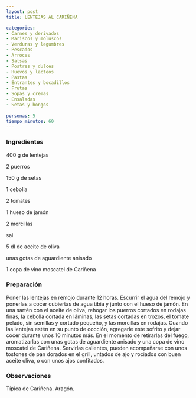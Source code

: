 ```yaml
---
layout: post
title: LENTEJAS AL CARIÑENA

categories:
- Carnes y derivados
- Mariscos y moluscos
- Verduras y legumbres
- Pescados
- Arroces
- Salsas
- Postres y dulces
- Huevos y lacteos
- Pastas
- Entrantes y bocadillos
- Frutas
- Sopas y cremas
- Ensaladas
- Setas y hongos
 
personas: 5 
tiempo_minutos: 60 
---
```

<h3>Ingredientes</h3>
400 g de lentejas

2 puerros

150 g de setas

1 cebolla

2 tomates

1 hueso de jamón

2 morcillas

sal

5 dl de aceite de oliva

unas gotas de aguardiente anisado

1 copa de vino moscatel de Cariñena

<h3>Preparación</h3>
Poner las lentejas en remojo durante 12 horas. Escurrir el agua del remojo y ponerlas a cocer cubiertas de agua tibia y junto con el hueso de jamón. En una sartén con el aceite de oliva, rehogar los puerros cortados en rodajas finas, la cebolla cortada en láminas, las setas cortadas en trozos, el tomate pelado, sin semillas y cortado pequeño, y las morcillas en rodajas. Cuando las lentejas estén en su punto de cocción, agregarle este sofrito y dejar cocer durante unos 10 minutos más. En el momento de retirarlas del fuego, aromatizarlas con unas gotas de aguardiente anisado y una copa de vino moscatel de Cariñena. Servirlas calientes, pueden acompañarse con unos tostones de pan dorados en el grill, untados de ajo y rociados con buen aceite oliva, o con unos ajos confitados.

<h3>Observaciones</h3>
Típica de Cariñena. Aragón.

